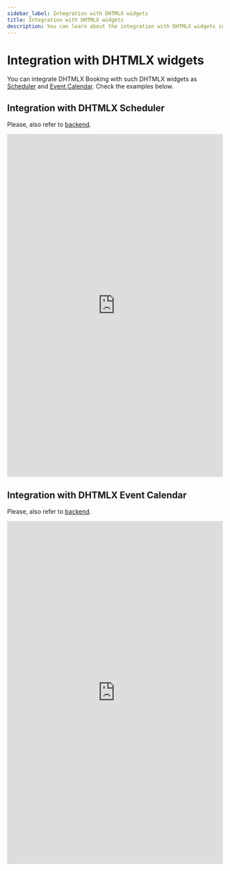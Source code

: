 ```yaml
---
sidebar_label: Integration with DHTMLX widgets
title: Integration with DHTMLX widgets
description: You can learn about the integration with DHTMLX widgets in the documentation of the DHTMLX JavaScript Booking library. Browse developer guides and API reference, try out code examples and live demos, and download a free 30-day evaluation version of DHTMLX Booking.
---
```


# Integration with DHTMLX widgets

You can integrate DHTMLX Booking with such DHTMLX widgets as [Scheduler](https://docs.dhtmlx.com/scheduler/) and [Event Calendar](https://docs.dhtmlx.com/eventcalendar/). Check the examples below.

## Integration with DHTMLX Scheduler

 Please, also refer to [backend](https://github.com/DHTMLX/scheduler-booking-go). 

<iframe src="https://snippet.dhtmlx.com/d5zbq3g3?mode=result" frameborder="0" class="snippet_iframe" width="100%" height="800"></iframe>

## Integration with DHTMLX Event Calendar

 Please, also refer to [backend](https://github.com/DHTMLX/event-calendar-booking-go). 

<iframe src="https://snippet.dhtmlx.com/c5eu8pdk?mode=result" frameborder="0" class="snippet_iframe" width="100%" height="800"></iframe>


 




